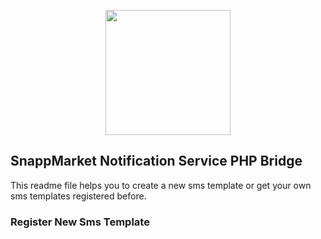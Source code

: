 <p align="center"><a href="https://snapp.market" target="_blank"><img src="https://snapp.market/static/media/logo.d5ee94bf.png" width="200"></a></p>

## SnappMarket Notification Service PHP Bridge
This readme file helps you to create a new sms template or get your own sms templates registered before.
### Register New Sms Template
